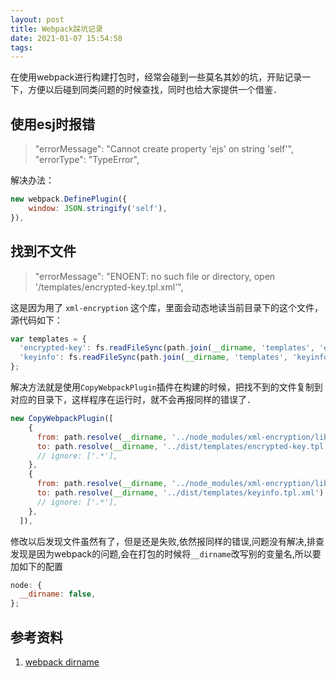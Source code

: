 ```yaml
---
layout: post
title: Webpack踩坑记录
date: 2021-01-07 15:54:58
tags:
---
```

在使用webpack进行构建打包时，经常会碰到一些莫名其妙的坑，开贴记录一下，方便以后碰到同类问题的时候查找，同时也给大家提供一个借鉴．

## 使用esj时报错
> "errorMessage": "Cannot create property 'ejs' on string 'self'",
  "errorType": "TypeError",
  
<!-- more -->

解决办法：
```js
new webpack.DefinePlugin({
    window: JSON.stringify('self'),
}),
```

## 找到不文件
> "errorMessage": "ENOENT: no such file or directory, open '/templates/encrypted-key.tpl.xml'",

这是因为用了 `xml-encryption` 这个库，里面会动态地读当前目录下的这个文件，源代码如下：
```js
var templates = {
  'encrypted-key': fs.readFileSync(path.join(__dirname, 'templates', 'encrypted-key.tpl.xml'), 'utf8'),
  'keyinfo': fs.readFileSync(path.join(__dirname, 'templates', 'keyinfo.tpl.xml'), 'utf8')
};
```
解决方法就是使用`CopyWebpackPlugin`插件在构建的时候，把找不到的文件复制到对应的目录下，这样程序在运行时，就不会再报同样的错误了．
```js
new CopyWebpackPlugin([
    {
      from: path.resolve(__dirname, '../node_modules/xml-encryption/lib/templates/encrypted-key.tpl.xml'),
      to: path.resolve(__dirname, '../dist/templates/encrypted-key.tpl.xml'),
      // ignore: ['.*'],
    },
    {
      from: path.resolve(__dirname, '../node_modules/xml-encryption/lib/templates/keyinfo.tpl.xml'),
      to: path.resolve(__dirname, '../dist/templates/keyinfo.tpl.xml'),
      // ignore: ['.*'],
    },
  ]),
```
修改以后发现文件虽然有了，但是还是失败,依然报同样的错误,问题没有解决,排查发现是因为webpack的问题,会在打包的时候将`__dirname`改写别的变量名,所以要加如下的配置
```js
node: {
  __dirname: false,
};
```


## 参考资料
1. [webpack dirname](https://codeburst.io/use-webpack-with-dirname-correctly-4cad3b265a92)
